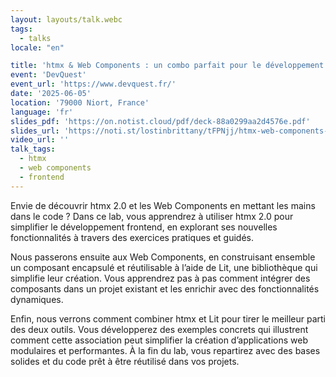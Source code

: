 ```yaml
---
layout: layouts/talk.webc
tags:
  - talks
locale: "en"

title: 'htmx & Web Components : un combo parfait pour le développement web'
event: 'DevQuest'
event_url: 'https://www.devquest.fr/'
date: '2025-06-05'
location: '79000 Niort, France'
language: 'fr'
slides_pdf: 'https://on.notist.cloud/pdf/deck-88a0299aa2d4576e.pdf'
slides_url: 'https://noti.st/lostinbrittany/tFPNjj/htmx-web-components-un-combo-parfait-pour-le-developpement-web'
video_url: ''
talk_tags:
  - htmx
  - web components
  - frontend
---
```


Envie de découvrir htmx 2.0 et les Web Components en mettant les mains dans le code ? Dans ce lab, vous apprendrez à utiliser htmx 2.0 pour simplifier le développement frontend, en explorant ses nouvelles fonctionnalités à travers des exercices pratiques et guidés.

Nous passerons ensuite aux Web Components, en construisant ensemble un composant encapsulé et réutilisable à l’aide de Lit, une bibliothèque qui simplifie leur création. Vous apprendrez pas à pas comment intégrer des composants dans un projet existant et les enrichir avec des fonctionnalités dynamiques.

Enfin, nous verrons comment combiner htmx et Lit pour tirer le meilleur parti des deux outils. Vous développerez des exemples concrets qui illustrent comment cette association peut simplifier la création d’applications web modulaires et performantes. À la fin du lab, vous repartirez avec des bases solides et du code prêt à être réutilisé dans vos projets.
